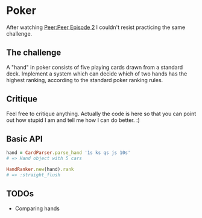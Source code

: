 # Poker

After watching [Peer:Peer Episode 2](http://peertopeer.io/videos/2-camille-baldock/) I couldn't resist practicing the same challenge.

## The challenge

A "hand" in poker consists of five playing cards drawn from a standard deck.
Implement a system which can decide which of two hands has the highest ranking, according to the standard poker ranking rules.

## Critique

Feel free to critique anything. Actually the code is here so that you can point out how stupid I am and tell me how I can do better. :)

## Basic API

```ruby
hand = CardParser.parse_hand '1s ks qs js 10s'
# => Hand object with 5 cars

HandRanker.new(hand).rank
# => :straight_flush
```

## TODOs

* Comparing hands
